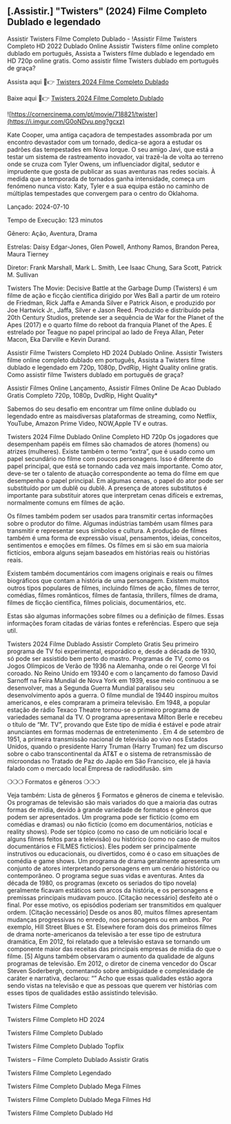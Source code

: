 ## [.Assistir.] "Twisters" (2024) Filme Completo Dublado e legendado

Assistir Twisters Filme Completo Dublado - !Assistir Filme Twisters Completo HD 2022 Dublado Online Assistir Twisters filme online completo dublado em português, Assista a Twisters filme dublado e legendado em HD 720p online gratis. Como assistir filme Twisters dublado em português de graça?

Assista aqui 🔴👉 [Twisters 2024 Filme Completo Dublado](https://cornercinema.com/pt/movie/718821/twister)

Baixe aqui 🔴👉 [Twisters 2024 Filme Completo Dublado](https://cornercinema.com/pt/movie/718821/twister)

![https://cornercinema.com/pt/movie/718821/twister](https://i.imgur.com/G0oNDvu.png?gcxz)

Kate Cooper, uma antiga caçadora de tempestades assombrada por um encontro devastador com um tornado, dedica-se agora a estudar os padrões das tempestades em Nova Iorque. O seu amigo Javi, que está a testar um sistema de rastreamento inovador, vai trazê-la de volta ao terreno onde se cruza com Tyler Owens, um influenciador digital, sedutor e imprudente que gosta de publicar as suas aventuras nas redes sociais. À medida que a temporada de tornados ganha intensidade, começa um fenómeno nunca visto: Katy, Tyler e a sua equipa estão no caminho de múltiplas tempestades que convergem para o centro do Oklahoma.

Lançado: 2024-07-10

Tempo de Execução: 123 minutos

Gênero: Ação, Aventura, Drama

Estrelas: Daisy Edgar-Jones, Glen Powell, Anthony Ramos, Brandon Perea, Maura Tierney

Diretor: Frank Marshall, Mark L. Smith, Lee Isaac Chung, Sara Scott, Patrick M. Sullivan

Twisters The Movie: Decisive Battle at the Garbage Dump (Twisters) é um filme de ação e ficção científica dirigido por Wes Ball a partir de um roteiro de Friedman, Rick Jaffa e Amanda Silver e Patrick Aison, e produzido por Joe Hartwick Jr., Jaffa, Silver e Jason Reed. Produzido e distribuído pela 20th Century Studios, pretende ser a sequência de War for the Planet of the Apes (2017) e o quarto filme do reboot da franquia Planet of the Apes. É estrelado por Teague no papel principal ao lado de Freya Allan, Peter Macon, Eka Darville e Kevin Durand.

Assistir Filme Twisters Completo HD 2024 Dublado Online. Assistir Twisters filme online completo dublado em português, Assista a Twisters filme dublado e legendado em 720p, 1080p, DvdRip, Hight Quality online gratis. Como assistir filme Twisters dublado em português de graça?

Assistir Filmes Online Lançamento, Assistir Filmes Online De Acao Dublado Gratis Completo 720p, 1080p, DvdRip, Hight Quality*

Sabemos do seu desafio em encontrar um filme online dublado ou legendado entre as maisdiversas plataformas de streaming, como Netflix, YouTube, Amazon Prime Video, NOW,Apple TV e outras.

Twisters 2024 Filme Dublado Online Completo HD 720p
Os jogadores que desempenham papéis em filmes são chamados de atores (homens) ou atrizes (mulheres). Existe também o termo “extra”, que é usado como um papel secundário no filme com poucos personagens. Isso é diferente do papel principal, que está se tornando cada vez mais importante. Como ator, deve-se ter o talento de atuação correspondente ao tema do filme em que desempenha o papel principal. Em algumas cenas, o papel do ator pode ser substituído por um dublê ou dublê. A presença de atores substitutos é importante para substituir atores que interpretam cenas difíceis e extremas, normalmente comuns em filmes de ação.

Os filmes também podem ser usados para transmitir certas informações sobre o produtor do filme. Algumas indústrias também usam filmes para transmitir e representar seus símbolos e cultura. A produção de filmes também é uma forma de expressão visual, pensamentos, ideias, conceitos, sentimentos e emoções em filmes. Os filmes em si são em sua maioria fictícios, embora alguns sejam baseados em histórias reais ou histórias reais.

Existem também documentários com imagens originais e reais ou filmes biográficos que contam a história de uma personagem. Existem muitos outros tipos populares de filmes, incluindo filmes de ação, filmes de terror, comédias, filmes românticos, filmes de fantasia, thrillers, filmes de drama, filmes de ficção científica, filmes policiais, documentários, etc.

Estas são algumas informações sobre filmes ou a definição de filmes. Essas informações foram citadas de várias fontes e referências. Espero que seja util.

Twisters 2024 Filme Dublado Assistir Completo Gratis
Seu primeiro programa de TV foi experimental, esporádico e, desde a década de 1930, só pode ser assistido bem perto do mastro. Programas de TV, como os Jogos Olímpicos de Verão de 1936 na Alemanha, onde o rei George VI foi coroado. No Reino Unido em 19340 e com o lançamento do famoso David Sarnoff na Feira Mundial de Nova York em 1939, esse meio continuou a se desenvolver, mas a Segunda Guerra Mundial paralisou seu desenvolvimento após a guerra. O filme mundial de 19440 inspirou muitos americanos, e eles compraram a primeira televisão. Em 1948, a popular estação de rádio Texaco Theatre tornou-se o primeiro programa de variedades semanal da TV. O programa apresentava Milton Berle e recebeu o título de “Mr. TV”, provando que Este tipo de mídia é estável e pode atrair anunciantes em formas modernas de entretenimento . Em 4 de setembro de 1951, a primeira transmissão nacional de televisão ao vivo nos Estados Unidos, quando o presidente Harry Truman (Harry Truman) fez um discurso sobre o cabo transcontinental da AT&T e o sistema de retransmissão de microondas no Tratado de Paz do Japão em São Francisco, ele já havia falado com o mercado local Empresa de radiodifusão. sim

❍❍❍ Formatos e gêneros ❍❍❍

Veja também: Lista de gêneros § Formatos e gêneros de cinema e televisão. Os programas de televisão são mais variados do que a maioria das outras formas de mídia, devido à grande variedade de formatos e gêneros que podem ser apresentados. Um programa pode ser fictício (como em comédias e dramas) ou não fictício (como em documentários, notícias e reality shows). Pode ser tópico (como no caso de um noticiário local e alguns filmes feitos para a televisão) ou histórico (como no caso de muitos documentários e FILMES fictícios). Eles podem ser principalmente instrutivos ou educacionais, ou divertidos, como é o caso em situações de comédia e game shows. Um programa de drama geralmente apresenta um conjunto de atores interpretando personagens em um cenário histórico ou contemporâneo. O programa segue suas vidas e aventuras. Antes da década de 1980, os programas (exceto os seriados do tipo novela) geralmente ficavam estáticos sem arcos da história, e os personagens e premissas principais mudavam pouco. [Citação necessário] desfeito até o final. Por esse motivo, os episódios poderiam ser transmitidos em qualquer ordem. [Citação necessário] Desde os anos 80, muitos filmes apresentam mudanças progressivas no enredo, nos personagens ou em ambos. Por exemplo, Hill Street Blues e St. Elsewhere foram dois dos primeiros filmes de drama norte-americanos da televisão a ter esse tipo de estrutura dramática, Em 2012, foi relatado que a televisão estava se tornando um componente maior das receitas das principais empresas de mídia do que o filme. [5] Alguns também observaram o aumento da qualidade de alguns programas de televisão. Em 2012, o diretor de cinema vencedor do Oscar Steven Soderbergh, comentando sobre ambiguidade e complexidade de caráter e narrativa, declarou: “” Acho que essas qualidades estão agora sendo vistas na televisão e que as pessoas que querem ver histórias com esses tipos de qualidades estão assistindo televisão.

Twisters Filme Completo

Twisters Filme Completo HD 2024

Twisters Filme Completo Dublado

Twisters Filme Completo Dublado Topflix

Twisters – Filme Completo Dublado Assistir Gratis

Twisters Filme Completo Legendado

Twisters Filme Completo Dublado Mega Filmes

Twisters Filme Completo Dublado Mega Filmes Hd

Twisters Filme Completo Dublado Hd
